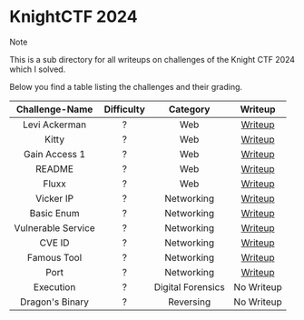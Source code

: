 # KnightCTF 2024

> [!Note]
> This is a sub directory for all writeups on challenges of the Knight CTF 2024 which I solved.
>
> Below you find a table listing the challenges and their grading.
> 
> | Challenge-Name | Difficulty | Category | Writeup |
> | :------------: | :--------: | :------: | :-----: |
> | Levi Ackerman | ? | Web | [Writeup](https://github.com/Aryt3/writeups/tree/main/jeopardy_ctfs/2024/knight_ctf_2024/Levi_Ackerman) |
> | Kitty | ? | Web | [Writeup](https://github.com/Aryt3/writeups/tree/main/jeopardy_ctfs/2024/knight_ctf_2024/Kitty) |
> | Gain Access 1 | ? | Web | [Writeup](https://github.com/Aryt3/writeups/tree/main/jeopardy_ctfs/2024/knight_ctf_2024/Gain_Access_1) |
> | README | ? | Web | [Writeup](https://github.com/Aryt3/writeups/tree/main/jeopardy_ctfs/2024/knight_ctf_2024/README) |
> | Fluxx | ? | Web | [Writeup](https://github.com/Aryt3/writeups/tree/main/jeopardy_ctfs/2024/knight_ctf_2024/Fluxx) |
> | Vicker IP | ? | Networking | [Writeup](https://github.com/Aryt3/writeups/tree/main/jeopardy_ctfs/2024/knight_ctf_2024/Networking) |
> | Basic Enum | ? | Networking | [Writeup](https://github.com/Aryt3/writeups/tree/main/jeopardy_ctfs/2024/knight_ctf_2024/Networking) |
> | Vulnerable Service | ? | Networking | [Writeup](https://github.com/Aryt3/writeups/tree/main/jeopardy_ctfs/2024/knight_ctf_2024/Networking) |
> | CVE ID | ? | Networking | [Writeup](https://github.com/Aryt3/writeups/tree/main/jeopardy_ctfs/2024/knight_ctf_2024/Networking) |
> | Famous Tool | ? | Networking | [Writeup](https://github.com/Aryt3/writeups/tree/main/jeopardy_ctfs/2024/knight_ctf_2024/Networking) |
> | Port | ? | Networking | [Writeup](https://github.com/Aryt3/writeups/tree/main/jeopardy_ctfs/2024/knight_ctf_2024/Networking) |
> | Execution | ? | Digital Forensics | No Writeup |
> | Dragon's Binary  | ? | Reversing | No Writeup |